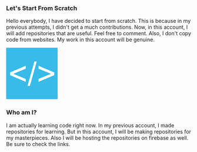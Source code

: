 ### Let's Start From Scratch

Hello everybody, I have decided to start from scratch. This is because in my previous attempts, I didn't get a much contributions. Now, in this account, I will add repositories that are useful.
Feel free to comment. Also, I don't copy code from websites. My work in this account will be genuine.

<img src="code.png">

### Who am I?

I am actually learning code right now. In my previous account, I made repositories for learning. But in this account, I will be making repositories for my masterpieces. Also I will be hosting the repositories on firebase as well. Be sure to check the links.
